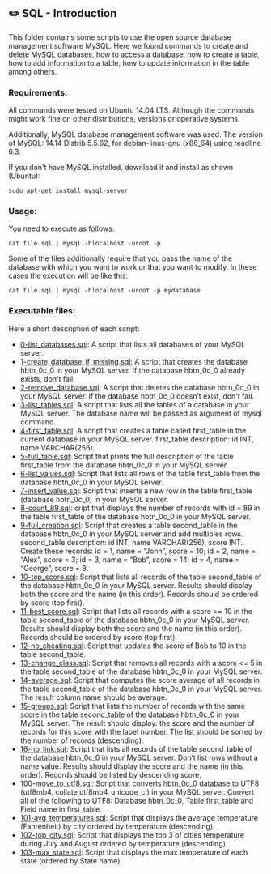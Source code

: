 ## :pencil2:  SQL - Introduction

This folder contains some scripts to use the open source database management software MySQL. Here we found commands to create and delete MySQL databases, how to access a database, how to create a table, how to add information to a table, how to update information in the table among others.

### Requirements:
All commands were tested on Ubuntu 14.04 LTS. Although the commands might work fine on other distributions, versions or operative systems.

Additionally, MySQL database management software was used. The version of MySQL: 14.14 Distrib 5.5.62, for debian-linux-gnu (x86_64) using readline 6.3.

If you don't have MySQL installed, download it and install as shown (Ubuntu):

    sudo apt-get install mysql-server

### Usage:
You need to execute as follows:

    cat file.sql | mysql -hlocalhost -uroot -p

Some of the files additionally require that you pass the name of the database with which you want to work or that you want to modify. In these cases the execution will be like this:

    cat file.sql | mysql -hlocalhost -uroot -p mydatabase

### Executable files:

Here a short description of each script:

+ [0-list_databases.sql](https://github.com/dmhenaopa/holbertonschool-higher_level_programming/blob/master/0x0D-SQL_introduction/0-list_databases.sql): A script that lists all databases of your MySQL server.
+ [1-create_database_if_missing.sql](https://github.com/dmhenaopa/holbertonschool-higher_level_programming/blob/master/0x0D-SQL_introduction/1-create_database_if_missing.sql): A script that creates the database hbtn_0c_0 in your MySQL server. If the database hbtn_0c_0 already exists, don't fail.
+ [2-remove_database.sql](https://github.com/dmhenaopa/holbertonschool-higher_level_programming/blob/master/0x0D-SQL_introduction/2-remove_database.sql): A script that deletes the database hbtn_0c_0 in your MySQL server. If the database hbtn_0c_0 doesn’t exist, don't fail.
+ [3-list_tables.sql](https://github.com/dmhenaopa/holbertonschool-higher_level_programming/blob/master/0x0D-SQL_introduction/3-list_tables.sql): A script that lists all the tables of a database in your MySQL server. The database name will be passed as argument of mysql command.
+ [4-first_table.sql](https://github.com/dmhenaopa/holbertonschool-higher_level_programming/blob/master/0x0D-SQL_introduction/4-first_table.sql): A script that creates a table called first_table in the current database in your MySQL server. first_table description: id INT, name VARCHAR(256).
+ [5-full_table.sql](https://github.com/dmhenaopa/holbertonschool-higher_level_programming/blob/master/0x0D-SQL_introduction/5-full_table.sql): Script that prints the full description of the table first_table from the database hbtn_0c_0 in your MySQL server.
+ [6-list_values.sql](https://github.com/dmhenaopa/holbertonschool-higher_level_programming/blob/master/0x0D-SQL_introduction/6-list_values.sql): Script that lists all rows of the table first_table from the database hbtn_0c_0 in your MySQL server.
+ [7-insert_value.sql](https://github.com/dmhenaopa/holbertonschool-higher_level_programming/blob/master/0x0D-SQL_introduction/7-insert_value.sql): Script that inserts a new row in the table first_table (database hbtn_0c_0) in your MySQL server.
+ [8-count_89.sql](https://github.com/dmhenaopa/holbertonschool-higher_level_programming/blob/master/0x0D-SQL_introduction/8-count_89.sql): cript that displays the number of records with id = 89 in the table first_table of the database hbtn_0c_0 in your MySQL server.
+ [9-full_creation.sql](https://github.com/dmhenaopa/holbertonschool-higher_level_programming/blob/master/0x0D-SQL_introduction/9-full_creation.sql): Script that creates a table second_table in the database hbtn_0c_0 in your MySQL server and add multiples rows. second_table description:
id INT, name VARCHAR(256), score INT. Create these records: id = 1, name = “John”, score = 10; id = 2, name = “Alex”, score = 3; id = 3, name = “Bob”, score = 14; id = 4, name = “George”, score = 8.
+ [10-top_score.sql](https://github.com/dmhenaopa/holbertonschool-higher_level_programming/blob/master/0x0D-SQL_introduction/10-top_score.sql): Script that lists all records of the table second_table of the database hbtn_0c_0 in your MySQL server. Results should display both the score and the name (in this order). Records should be ordered by score (top first).
+ [11-best_score.sql](https://github.com/dmhenaopa/holbertonschool-higher_level_programming/blob/master/0x0D-SQL_introduction/11-best_score.sql): Script that lists all records with a score >= 10 in the table second_table of the database hbtn_0c_0 in your MySQL server. Results should display both the score and the name (in this order). Records should be ordered by score (top first).
+ [12-no_cheating.sql](https://github.com/dmhenaopa/holbertonschool-higher_level_programming/blob/master/0x0D-SQL_introduction/12-no_cheating.sql): Script that updates the score of Bob to 10 in the table second_table.
+ [13-change_class.sql](https://github.com/dmhenaopa/holbertonschool-higher_level_programming/blob/master/0x0D-SQL_introduction/13-change_class.sql): Script that removes all records with a score <= 5 in the table second_table of the database hbtn_0c_0 in your MySQL server.
+ [14-average.sql](https://github.com/dmhenaopa/holbertonschool-higher_level_programming/blob/master/0x0D-SQL_introduction/14-average.sql): Script that computes the score average of all records in the table second_table of the database hbtn_0c_0 in your MySQL server. The result column name should be average.
+ [15-groups.sql](https://github.com/dmhenaopa/holbertonschool-higher_level_programming/blob/master/0x0D-SQL_introduction/15-groups.sql): Script that lists the number of records with the same score in the table second_table of the database hbtn_0c_0 in your MySQL server. The result should display: the score and the number of records for this score with the label number. The list should be sorted by the number of records (descending).
+ [16-no_link.sql](https://github.com/dmhenaopa/holbertonschool-higher_level_programming/blob/master/0x0D-SQL_introduction/16-no_link.sql): Script that lists all records of the table second_table of the database hbtn_0c_0 in your MySQL server. Don’t list rows without a name value. Results should display the score and the name (in this order). Records should be listed by descending score.
+ [100-move_to_utf8.sql](https://github.com/dmhenaopa/holbertonschool-higher_level_programming/blob/master/0x0D-SQL_introduction/100-move_to_utf8.sql): Script that converts hbtn_0c_0 database to UTF8 (utf8mb4, collate utf8mb4_unicode_ci) in your MySQL server. Convert all of the following to UTF8: Database hbtn_0c_0, Table first_table and Field name in first_table.
+ [101-avg_temperatures.sql](https://github.com/dmhenaopa/holbertonschool-higher_level_programming/blob/master/0x0D-SQL_introduction/101-avg_temperatures.sql): Script that displays the average temperature (Fahrenheit) by city ordered by temperature (descending).
+ [102-top_city.sql](https://github.com/dmhenaopa/holbertonschool-higher_level_programming/blob/master/0x0D-SQL_introduction/102-top_city.sql): Script that displays the top 3 of cities temperature during July and August ordered by temperature (descending).
+ [103-max_state.sql](https://github.com/dmhenaopa/holbertonschool-higher_level_programming/blob/master/0x0D-SQL_introduction/103-max_state.sql): Script that displays the max temperature of each state (ordered by State name).
<!--stackedit_data:
eyJoaXN0b3J5IjpbLTE5MTMwMDk3ODFdfQ==
-->
